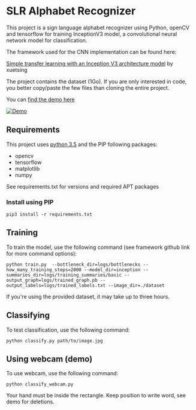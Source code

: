 # SLR Alphabet Recognizer

This project is a sign language alphabet recognizer using Python, openCV and tensorflow for training InceptionV3 model, a convolutional neural network model for classification.

The framework used for the CNN implementation can be found here:

[Simple transfer learning with an Inception V3 architecture model](https://github.com/xuetsing/image-classification-tensorflow) by xuetsing

The project contains the dataset (1Go). If you are only interested in code, you better copy/paste the few files than cloning the entire project.

You can [find the demo here](https://youtu.be/kBw-xGEIYhY)

[![Demo](http://img.youtube.com/vi/kBw-xGEIYhY/0.jpg)](http://www.youtube.com/watch?v=kBw-xGEIYhY)

## Requirements

This project uses [python 3.5](https://www.python.org/downloads/release/python-350/) and the PIP following packages:
* opencv
* tensorflow
* matplotlib
* numpy

See requirements.txt for versions and required APT packages

### Install using PIP
```
pip3 install -r requirements.txt
```
## Training

To train the model, use the following command (see framework github link for more command options):
```
python train.py  --bottleneck_dir=logs/bottlenecks --how_many_training_steps=2000 --model_dir=inception --summaries_dir=logs/training_summaries/basic --output_graph=logs/trained_graph.pb --output_labels=logs/trained_labels.txt --image_dir=./dataset
```
If you're using the provided dataset, it may take up to three hours.
  
## Classifying
  
To test classification, use the following command:
```
python classify.py path/to/image.jpg
```

## Using webcam (demo)

To use webcam, use the following command:
```
python classify_webcam.py
```
Your hand must be inside the rectangle. Keep position to write word, see demo for deletions.
